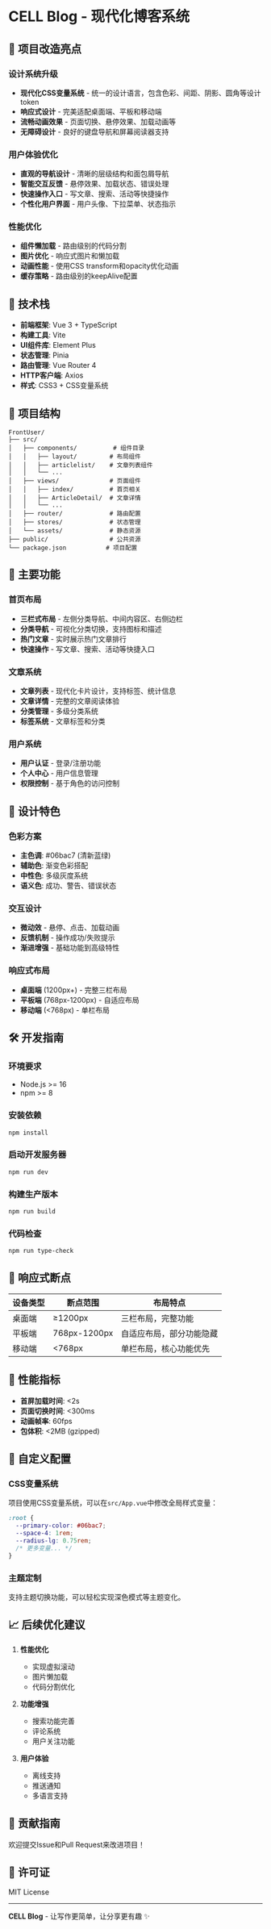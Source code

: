 # CELL Blog - 现代化博客系统

## 🎨 项目改造亮点

### 设计系统升级
- **现代化CSS变量系统** - 统一的设计语言，包含色彩、间距、阴影、圆角等设计token
- **响应式设计** - 完美适配桌面端、平板和移动端
- **流畅动画效果** - 页面切换、悬停效果、加载动画等
- **无障碍设计** - 良好的键盘导航和屏幕阅读器支持

### 用户体验优化
- **直观的导航设计** - 清晰的层级结构和面包屑导航
- **智能交互反馈** - 悬停效果、加载状态、错误处理
- **快速操作入口** - 写文章、搜索、活动等快捷操作
- **个性化用户界面** - 用户头像、下拉菜单、状态指示

### 性能优化
- **组件懒加载** - 路由级别的代码分割
- **图片优化** - 响应式图片和懒加载
- **动画性能** - 使用CSS transform和opacity优化动画
- **缓存策略** - 路由级别的keepAlive配置

## 🚀 技术栈

- **前端框架**: Vue 3 + TypeScript
- **构建工具**: Vite
- **UI组件库**: Element Plus
- **状态管理**: Pinia
- **路由管理**: Vue Router 4
- **HTTP客户端**: Axios
- **样式**: CSS3 + CSS变量系统

## 📁 项目结构

```
FrontUser/
├── src/
│   ├── components/          # 组件目录
│   │   ├── layout/         # 布局组件
│   │   ├── articlelist/    # 文章列表组件
│   │   └── ...
│   ├── views/              # 页面组件
│   │   ├── index/          # 首页相关
│   │   ├── ArticleDetail/  # 文章详情
│   │   └── ...
│   ├── router/             # 路由配置
│   ├── stores/             # 状态管理
│   └── assets/             # 静态资源
├── public/                 # 公共资源
└── package.json           # 项目配置
```

## 🎯 主要功能

### 首页布局
- **三栏式布局** - 左侧分类导航、中间内容区、右侧边栏
- **分类导航** - 可视化分类切换，支持图标和描述
- **热门文章** - 实时展示热门文章排行
- **快速操作** - 写文章、搜索、活动等快捷入口

### 文章系统
- **文章列表** - 现代化卡片设计，支持标签、统计信息
- **文章详情** - 完整的文章阅读体验
- **分类管理** - 多级分类系统
- **标签系统** - 文章标签和分类

### 用户系统
- **用户认证** - 登录/注册功能
- **个人中心** - 用户信息管理
- **权限控制** - 基于角色的访问控制

## 🎨 设计特色

### 色彩方案
- **主色调**: #06bac7 (清新蓝绿)
- **辅助色**: 渐变色彩搭配
- **中性色**: 多级灰度系统
- **语义色**: 成功、警告、错误状态

### 交互设计
- **微动效** - 悬停、点击、加载动画
- **反馈机制** - 操作成功/失败提示
- **渐进增强** - 基础功能到高级特性

### 响应式布局
- **桌面端** (1200px+) - 完整三栏布局
- **平板端** (768px-1200px) - 自适应布局
- **移动端** (<768px) - 单栏布局

## 🛠️ 开发指南

### 环境要求
- Node.js >= 16
- npm >= 8

### 安装依赖
```bash
npm install
```

### 启动开发服务器
```bash
npm run dev
```

### 构建生产版本
```bash
npm run build
```

### 代码检查
```bash
npm run type-check
```

## 📱 响应式断点

| 设备类型 | 断点范围 | 布局特点 |
|---------|---------|---------|
| 桌面端 | ≥1200px | 三栏布局，完整功能 |
| 平板端 | 768px-1200px | 自适应布局，部分功能隐藏 |
| 移动端 | <768px | 单栏布局，核心功能优先 |

## 🎯 性能指标

- **首屏加载时间**: <2s
- **页面切换时间**: <300ms
- **动画帧率**: 60fps
- **包体积**: <2MB (gzipped)

## 🔧 自定义配置

### CSS变量系统
项目使用CSS变量系统，可以在`src/App.vue`中修改全局样式变量：

```css
:root {
  --primary-color: #06bac7;
  --space-4: 1rem;
  --radius-lg: 0.75rem;
  /* 更多变量... */
}
```

### 主题定制
支持主题切换功能，可以轻松实现深色模式等主题变化。

## 📈 后续优化建议

1. **性能优化**
   - 实现虚拟滚动
   - 图片懒加载
   - 代码分割优化

2. **功能增强**
   - 搜索功能完善
   - 评论系统
   - 用户关注功能

3. **用户体验**
   - 离线支持
   - 推送通知
   - 多语言支持

## 🤝 贡献指南

欢迎提交Issue和Pull Request来改进项目！

## 📄 许可证

MIT License

---

**CELL Blog** - 让写作更简单，让分享更有趣 ✨ 